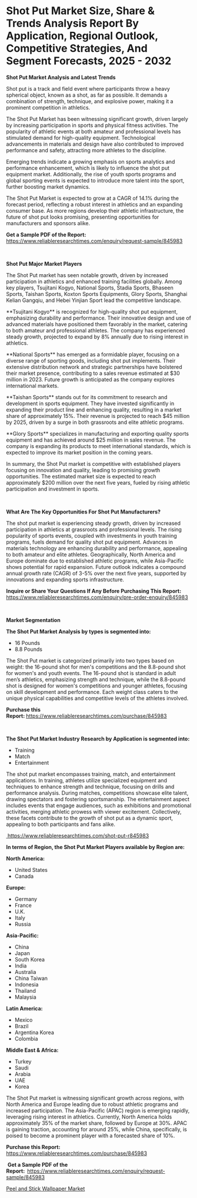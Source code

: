 <p><h1>Shot Put Market Size, Share & Trends Analysis Report By Application, Regional Outlook, Competitive Strategies, And Segment Forecasts, 2025 - 2032</h1></p><p><strong>Shot Put Market Analysis and Latest Trends</strong></p>
<p><p>Shot put is a track and field event where participants throw a heavy spherical object, known as a shot, as far as possible. It demands a combination of strength, technique, and explosive power, making it a prominent competition in athletics.</p><p>The Shot Put Market has been witnessing significant growth, driven largely by increasing participation in sports and physical fitness activities. The popularity of athletic events at both amateur and professional levels has stimulated demand for high-quality equipment. Technological advancements in materials and design have also contributed to improved performance and safety, attracting more athletes to the discipline.</p><p>Emerging trends indicate a growing emphasis on sports analytics and performance enhancement, which is likely to influence the shot put equipment market. Additionally, the rise of youth sports programs and global sporting events is expected to introduce more talent into the sport, further boosting market dynamics.</p><p>The Shot Put Market is expected to grow at a CAGR of 14.1% during the forecast period, reflecting a robust interest in athletics and an expanding consumer base. As more regions develop their athletic infrastructure, the future of shot put looks promising, presenting opportunities for manufacturers and sponsors alike.</p></p>
<p><strong>Get a Sample PDF of the Report:&nbsp;</strong> <a href="https://www.reliableresearchtimes.com/enquiry/request-sample/845983?utm_campaign=3584&utm_medium=2&utm_source=Github&utm_content=ia&utm_term=05042025&utm_id=shot-put">https://www.reliableresearchtimes.com/enquiry/request-sample/845983</a></p>
<p>&nbsp;</p>
<p><strong>Shot Put Major Market Players</strong></p>
<p><p>The Shot Put market has seen notable growth, driven by increased participation in athletics and enhanced training facilities globally. Among key players, Tsujitani Kogyo, National Sports, Stadia Sports, Bhaseen Sports, Taishan Sports, Koxton Sports Equipments, Glory Sports, Shanghai Kelian Gangqiu, and Hebei Yinjian Sport lead the competitive landscape.</p><p>**Tsujitani Kogyo** is recognized for high-quality shot put equipment, emphasizing durability and performance. Their innovative design and use of advanced materials have positioned them favorably in the market, catering to both amateur and professional athletes. The company has experienced steady growth, projected to expand by 8% annually due to rising interest in athletics.</p><p>**National Sports** has emerged as a formidable player, focusing on a diverse range of sporting goods, including shot put implements. Their extensive distribution network and strategic partnerships have bolstered their market presence, contributing to a sales revenue estimated at $30 million in 2023. Future growth is anticipated as the company explores international markets.</p><p>**Taishan Sports** stands out for its commitment to research and development in sports equipment. They have invested significantly in expanding their product line and enhancing quality, resulting in a market share of approximately 15%. Their revenue is projected to reach $45 million by 2025, driven by a surge in both grassroots and elite athletic programs.</p><p>**Glory Sports** specializes in manufacturing and exporting quality sports equipment and has achieved around $25 million in sales revenue. The company is expanding its products to meet international standards, which is expected to improve its market position in the coming years.</p><p>In summary, the Shot Put market is competitive with established players focusing on innovation and quality, leading to promising growth opportunities. The estimated market size is expected to reach approximately $200 million over the next five years, fueled by rising athletic participation and investment in sports.</p></p>
<p>&nbsp;</p>
<p><strong>What Are The Key Opportunities For Shot Put Manufacturers?</strong></p>
<p><p>The shot put market is experiencing steady growth, driven by increased participation in athletics at grassroots and professional levels. The rising popularity of sports events, coupled with investments in youth training programs, fuels demand for quality shot put equipment. Advances in materials technology are enhancing durability and performance, appealing to both amateur and elite athletes. Geographically, North America and Europe dominate due to established athletic programs, while Asia-Pacific shows potential for rapid expansion. Future outlook indicates a compound annual growth rate (CAGR) of 3-5% over the next five years, supported by innovations and expanding sports infrastructure.</p></p>
<p><strong>Inquire or Share Your Questions If Any Before Purchasing This Report:</strong> <a href="https://www.reliableresearchtimes.com/enquiry/pre-order-enquiry/845983?utm_campaign=3584&utm_medium=2&utm_source=Github&utm_content=ia&utm_term=05042025&utm_id=shot-put">https://www.reliableresearchtimes.com/enquiry/pre-order-enquiry/845983</a></p>
<p>&nbsp;</p>
<p><strong>Market Segmentation</strong></p>
<p><strong>The Shot Put Market Analysis by types is segmented into:</strong></p>
<p><ul><li>16 Pounds</li><li>8.8 Pounds</li></ul></p>
<p><p>The Shot Put market is categorized primarily into two types based on weight: the 16-pound shot for men's competitions and the 8.8-pound shot for women's and youth events. The 16-pound shot is standard in adult men’s athletics, emphasizing strength and technique, while the 8.8-pound shot is designed for women's competitions and younger athletes, focusing on skill development and performance. Each weight class caters to the unique physical capabilities and competitive levels of the athletes involved.</p></p>
<p><strong>Purchase this Report:&nbsp;</strong><a href="https://www.reliableresearchtimes.com/purchase/845983?utm_campaign=3584&utm_medium=2&utm_source=Github&utm_content=ia&utm_term=05042025&utm_id=shot-put">https://www.reliableresearchtimes.com/purchase/845983</a></p>
<p>&nbsp;</p>
<p><strong>The Shot Put Market Industry Research by Application is segmented into:</strong></p>
<p><ul><li>Training</li><li>Match</li><li>Entertainment</li></ul></p>
<p><p>The shot put market encompasses training, match, and entertainment applications. In training, athletes utilize specialized equipment and techniques to enhance strength and technique, focusing on drills and performance analysis. During matches, competitions showcase elite talent, drawing spectators and fostering sportsmanship. The entertainment aspect includes events that engage audiences, such as exhibitions and promotional activities, merging athletic prowess with viewer excitement. Collectively, these facets contribute to the growth of shot put as a dynamic sport, appealing to both participants and fans alike.</p></p>
<p><a href="https://www.reliableresearchtimes.com/shot-put-r845983?utm_campaign=3584&utm_medium=2&utm_source=Github&utm_content=ia&utm_term=05042025&utm_id=shot-put">&nbsp;https://www.reliableresearchtimes.com/shot-put-r845983</a></p>
<p><strong>In terms of Region, the Shot Put Market Players available by Region are:</strong></p>
<p>
    <p> <strong> North America: </strong>
        <ul>
            <li>United States</li>
            <li>Canada</li>
        </ul>
        </p> 
    <p> <strong> Europe: </strong>
        <ul>
            <li>Germany</li>
            <li>France</li>
            <li>U.K.</li>
            <li>Italy</li>
            <li>Russia</li>
        </ul>
        </p> 
    <p> <strong> Asia-Pacific: </strong>
        <ul>
            <li>China</li>
            <li>Japan</li>
            <li>South Korea</li>
            <li>India</li>
            <li>Australia</li>
            <li>China Taiwan</li>
            <li>Indonesia</li>
            <li>Thailand</li>
            <li>Malaysia</li>
        </ul>
        </p> 
    <p> <strong> Latin America: </strong>
        <ul>
            <li>Mexico</li>
            <li>Brazil</li>
            <li>Argentina Korea</li>
            <li>Colombia</li>
        </ul>
        </p> 
    <p> <strong> Middle East & Africa: </strong>
        <ul>
            <li>Turkey</li>
            <li>Saudi</li>
            <li>Arabia</li>
            <li>UAE</li>
            <li>Korea</li>
        </ul>
    </p>
    </p>
<p><p>The Shot Put market is witnessing significant growth across regions, with North America and Europe leading due to robust athletic programs and increased participation. The Asia-Pacific (APAC) region is emerging rapidly, leveraging rising interest in athletics. Currently, North America holds approximately 35% of the market share, followed by Europe at 30%. APAC is gaining traction, accounting for around 25%, while China, specifically, is poised to become a prominent player with a forecasted share of 10%.</p></p>
<p><strong>Purchase this Report: </strong><a href="https://www.reliableresearchtimes.com/purchase/845983?utm_campaign=3584&utm_medium=2&utm_source=Github&utm_content=ia&utm_term=05042025&utm_id=shot-put">https://www.reliableresearchtimes.com/purchase/845983</a></p>
<p>&nbsp;<strong>Get a Sample PDF of the Report:&nbsp;&nbsp;</strong><a href="https://www.reliableresearchtimes.com/enquiry/request-sample/845983?utm_campaign=3584&utm_medium=2&utm_source=Github&utm_content=ia&utm_term=05042025&utm_id=shot-put">https://www.reliableresearchtimes.com/enquiry/request-sample/845983</a></p>
<p><strong></strong></p>
<p><p><a href="https://github.com/siertnamba7u/Market-Research-Report-List-1/blob/main/peel-and-stick-wallpaper-market.md?utm_campaign=3584&utm_medium=2&utm_source=Github&utm_content=ia&utm_term=05042025&utm_id=shot-put">Peel and Stick Wallpaper Market</a></p></p>
